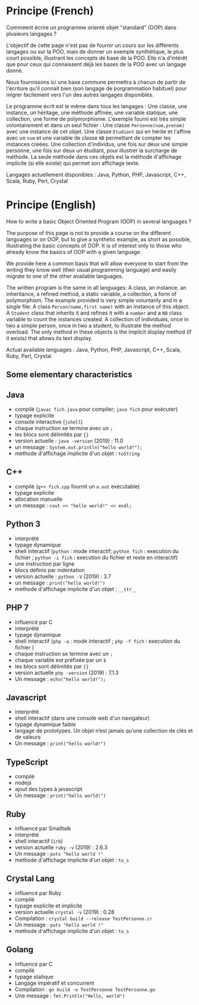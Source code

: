 # Principe (French)

Commeent écrire un programme orienté objet "standard" (OOP) dans plusieurs langages ?

L'objectif de cette page n'est pas de fournir un cours sur les différents langages ou sur la POO, mais de donner un exemple synthétique, le plus court possible, illustrant les concepts de base de la POO. Elle n'a d'intérêt que pour ceux qui connaissent déjà les bases de la POO avec un langage donné.

Nous fournissons ici une base commune permettra à chacun de partir de l'écriture qu'il connait bien (son langage de porgrammation habituel) pour migrer facilement vers l'un des autres langages disponibles.

Le programme écrit est le même dans tous les langages : Une classe, une instance, un héritage, une méthode affinée, une variable statique, une collection, une forme de polymorphisme. L'exemple fourni est très simple volontairement et dans un seul fichier : Une classe `Personne(nom,prenom)` avec une instance de cet objet. Une classe `Etudiant` qui en hérite et l'affine avec un `num` et une variable de classe `NB` permettant de compter les instances créées. Une collection d'individus, une fois sur deux une simple personne, une fois sur deux un étudiant, pour illustrer la surcharge de méthode. La seule méthode dans ces objets est la méthode d'affichage implicite (si elle existe) qui permet son affichage texte.

Langages actuellement disponibles : Java, Python, PHP, Javascript, C++, Scala, Ruby, Perl, Crystal

# Principe (English)

How to write a basic Object Oriented Program (OOP) in several languages ?

The purpose of this page is not to provide a course on the different languages or on OOP, but to give a synthetic example, as short as possible, illustrating the basic concepts of OOP. It is of interest only to those who already know the basics of OOP with a given language.

We provide here a common basis that will allow everyone to start from the writing they know well (their usual programming language) and easily migrate to one of the other available languages.

The written program is the same in all languages: A class, an instance, an inheritance, a refined method, a static variable, a collection, a form of polymorphism. The example provided is very simple voluntarily and in a single file: A class `Person(name,first name)` with an instance of this object. A `Student` class that inherits it and refines it with a `number` and a `NB` class variable to count the instances created. A collection of individuals, once in two a simple person, once in two a student, to illustrate the method overload. The only method in these objects is the implicit display method (if it exists) that allows its text display.

Actual available languages : Java, Python, PHP, Javascript, C++, Scala, Ruby, Perl, Crystal



## Some elementary characteristics

## Java

- compilé (`javac fich.java` pour compiler; `java fich` pour exécuter)
- typage explicite
- console interactive (`jshell`)
- chaque instruction se termine avec un `;`
- les blocs sont délimités par `{}`
- version actuelle : `java -version` (2019) : 11.0
- un message : `System.out.println("hello world!");`
- methode d'affichage implicite d'un objet : `toString`

## C++

- compilé (`g++ fich.cpp` fournit un `a.out` exécutable)
- typage explicite
- allocation manuelle
- un message : `cout << "hello world!" << endl;`

## Python 3

- interprété
- typage dynamique
- shell interactif (`python` : mode interactif; `python fich` : execution du fichier ; `python -i fich` : execution du fichier et reste en interactif)
- une instruction par ligne
- blocs définis par indentation
- version actuelle : `python -V` (2019) : 3.7
- un message : `print("hello world!")`
- methode d'affichage implicite d'un objet : `__str__`

## PHP 7

- influencé par C
- interprété
- typage dynamique
- shell interactif (`php -a` : mode interactif ; `php -f fich` : execution du fichier )
- chaque instruction se termine avec un `;`
- chaque variable est préfixée par un `$`
- les blocs sont délimités par `{}`
- version actuelle `php -version` (2019) : 7.1.3
- Un message : `echo("hello world!");`

## Javascript

- interprété
- shell interactif (dans une console web d'un navigateur)
- typage dynamique faible
- langage de prototypes. Un objet n’est jamais qu’une collection de clés et de valeurs
- Un message : `print("hello world!")`

## TypeScript

- compilé
- nodejs
- ajout des types à javascript
- Un message : `print("hello world!")`

## Ruby

- influencé par Smalltalk
- interprété
- shell interactif (`irb`)
- version actuelle `ruby -v` (2019) : 2.6.3
- Un message : `puts "hello world !"`
- methode d'affichage implicite d'un objet : `to_s`

## Crystal Lang

- influencé par Ruby
- compilé
- typage explicite et implicite
- version actuelle `crystal -v` (2019) : 0.28
- Compilation : `crystal build --release TestPersonne.cr`
- Un message : `puts "hello world !"`
- methode d'affichage implicite d'un objet : `to_s`

## Golang

- influencé par C
- compilé
- typage statique
- Langage impératif et concurrent
- Compilation : `go build -o TestPersonne TestPersonne.go`
- Une message : `fmt.Println("Hello, world")`
